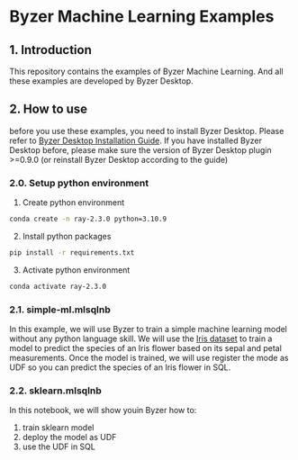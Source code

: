 # Byzer Machine Learning Examples

## 1. Introduction

This repository contains the examples of Byzer Machine Learning. And all these examples are developed by Byzer Desktop.

## 2. How to use

before you use these examples, you need to install Byzer Desktop. Please refer to [Byzer Desktop Installation Guide](https://zhuanlan.zhihu.com/p/603399058). If you have installed Byzer Desktop before, please make sure the version of Byzer Desktop plugin >=0.9.0 (or reinstall Byzer Desktop according to the guide)

### 2.0. Setup python environment

1. Create python environment

```bash
conda create -n ray-2.3.0 python=3.10.9
```

2. Install python packages

```bash
pip install -r requirements.txt
```

3. Activate python environment

```bash
conda activate ray-2.3.0
```


### 2.1. simple-ml.mlsqlnb

In this example, we will use Byzer to train a simple machine learning model without any python language skill. We will use the [Iris dataset](https://archive.ics.uci.edu/ml/datasets/iris) to train a model to predict the species of an Iris flower based on its sepal and petal measurements. Once the model is trained, we will use register the mode as UDF so you can  predict the species of an Iris flower in SQL.

### 2.2. sklearn.mlsqlnb

In this notebook, we will show youin Byzer how to:

1. train sklearn model  
2. deploy the model as UDF 
3. use the UDF in SQL

